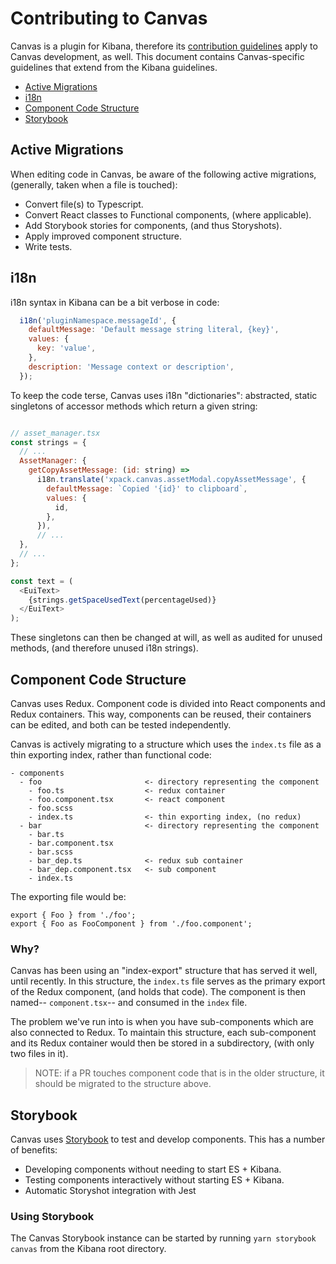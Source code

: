 # Contributing to Canvas

Canvas is a plugin for Kibana, therefore its [contribution guidelines](../../../CONTRIBUTING.md) apply to Canvas development, as well.  This document contains Canvas-specific guidelines that extend from the Kibana guidelines.

- [Active Migrations](#active_migrations)
- [i18n](#i18n)
- [Component Code Structure](#component_code_structure)
- [Storybook](#storybook)

## Active Migrations

When editing code in Canvas, be aware of the following active migrations, (generally, taken when a file is touched):

- Convert file(s) to Typescript.
- Convert React classes to Functional components, (where applicable).
- Add Storybook stories for components, (and thus Storyshots).
- Apply improved component structure.
- Write tests.

## i18n

i18n syntax in Kibana can be a bit verbose in code:

```js
  i18n('pluginNamespace.messageId', {
    defaultMessage: 'Default message string literal, {key}',
    values: {
      key: 'value',
    },
    description: 'Message context or description',
  });
```

To keep the code terse, Canvas uses i18n "dictionaries": abstracted, static singletons of accessor methods which return a given string:

```js

// asset_manager.tsx
const strings = {
  // ...
  AssetManager: {
    getCopyAssetMessage: (id: string) =>
      i18n.translate('xpack.canvas.assetModal.copyAssetMessage', {
        defaultMessage: `Copied '{id}' to clipboard`,
        values: {
          id,
        },
      }),
      // ...
  },
  // ...
};

const text = (
  <EuiText>
    {strings.getSpaceUsedText(percentageUsed)}
  </EuiText>
);

```

These singletons can then be changed at will, as well as audited for unused methods, (and therefore unused i18n strings).

## Component Code Structure

Canvas uses Redux.  Component code is divided into React components and Redux containers.  This way, components can be reused, their containers can be edited, and both can be tested independently.

Canvas is actively migrating to a structure which uses the `index.ts` file as a thin exporting index, rather than functional code:

```
- components
  - foo                       <- directory representing the component
    - foo.ts                  <- redux container
    - foo.component.tsx       <- react component
    - foo.scss
    - index.ts                <- thin exporting index, (no redux)
  - bar                       <- directory representing the component
    - bar.ts
    - bar.component.tsx
    - bar.scss
    - bar_dep.ts              <- redux sub container
    - bar_dep.component.tsx   <- sub component
    - index.ts
```

The exporting file would be:

```
export { Foo } from './foo';
export { Foo as FooComponent } from './foo.component';
```

### Why?

Canvas has been using an "index-export" structure that has served it well, until recently.  In this structure, the `index.ts` file serves as the primary export of the Redux component, (and holds that code).  The component is then named-- `component.tsx`-- and consumed in the `index` file.

The problem we've run into is when you have sub-components which are also connected to Redux.  To maintain this structure, each sub-component and its Redux container would then be stored in a subdirectory, (with only two files in it).

> NOTE: if a PR touches component code that is in the older structure, it should be migrated to the structure above.

## Storybook

Canvas uses [Storybook](https://storybook.js.org) to test and develop components.  This has a number of benefits:

- Developing components without needing to start ES + Kibana.
- Testing components interactively without starting ES + Kibana.
- Automatic Storyshot integration with Jest

### Using Storybook

The Canvas Storybook instance can be started by running `yarn storybook canvas` from the Kibana root directory.
